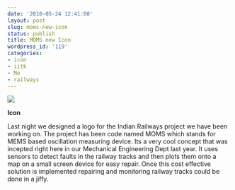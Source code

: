 ```yaml
---
date: '2010-05-24 12:41:00'
layout: post
slug: moms-new-icon
status: publish
title: MOMS new Icon
wordpress_id: '119'
categories:
- icon
- iitk
- Me
- railways
---
```


[![](http://3.bp.blogspot.com/_BQ0a8k-GX20/S_ogbiXYEYI/AAAAAAAADV0/yy0QhOl873c/s400/MOMs+Icon+blue.png)](http://3.bp.blogspot.com/_BQ0a8k-GX20/S_ogbiXYEYI/AAAAAAAADV0/yy0QhOl873c/s1600/MOMs+Icon+blue.png)

**Icon**

Last night we designed a logo for the Indian Railways project we have been working on. The project has been code named MOMS which stands for MEMS based oscillation measuring device. Its a very cool concept that was incepted right here in our Mechanical Engineering Dept last year. It uses sensors to detect faults in the railway tracks and then plots them onto a map on a small screen device for easy repair. Once this cost effective solution is implemented repairing and monitoring railway tracks could be done in a jiffy.
